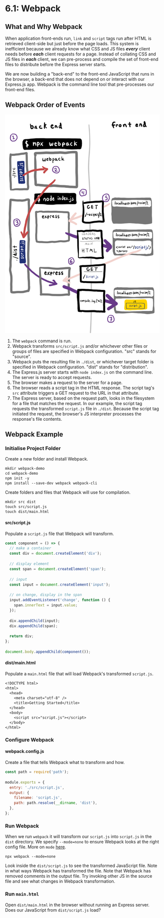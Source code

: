 # 6.1: Webpack

## What and Why Webpack

When application front-ends run, `link` and `script` tags run after HTML is retrieved client-side but just before the page loads. This system is inefficient because we already know what CSS and JS files _**every**_ client needs before _**each**_ client requests for a page. Instead of collating CSS and JS files in _**each**_ client, we can pre-process and compile the set of front-end files to distribute before the Express server starts.

We are now building a "back-end" to the front-end JavaScript that runs in the browser, a back-end that does not depend on or interact with our Express.js app. Webpack is the command line tool that pre-processes our front-end files.

## Webpack Order of Events

![](../../.gitbook/assets/webpack-good.jpg)

1. The `webpack` command is run.
2. Webpack transforms `src/script.js` and/or whichever other files or groups of files are specified in Webpack configuration. "src" stands for "source".
3. Webpack puts the resulting file in `./dist`, or whichever target folder is specified in Webpack configuration. "dist" stands for "distribution".
4. The Express.js server starts with `node index.js` on the command line. The server is ready to accept requests.
5. The browser makes a request to the server for a page.
6. The browser reads a script tag in the HTML response. The script tag's `src` attribute triggers a GET request to the URL in that attribute.
7. The Express server, based on the request path, looks in the filesystem for a file that matches the request. In our example, the script tag requests the transformed `script.js` file in `./dist`. Because the script tag initiated the request, the browser's JS interpreter processes the response's file contents.

## Webpack Example

### Initialise Project Folder

Create a new folder and install Webpack.

```text
mkdir webpack-demo
cd webpack-demo
npm init -y
npm install --save-dev webpack webpack-cli
```

Create folders and files that Webpack will use for compilation.

```text
mkdir src dist
touch src/script.js
touch dist/main.html
```

#### src/script.js

Populate a `script.js` file that Webpack will transform.

```javascript
const component = () => {
  // make a container
  const div = document.createElement('div');

  // display element
  const span = document.createElement('span');

  // input
  const input = document.createElement('input');

  // on change, display in the span
  input.addEventListener('change', function () {
    span.innerText = input.value;
  });

  div.appendChild(input);
  div.appendChild(span);

  return div;
};

document.body.appendChild(component());
```

#### dist/main.html

Populate a `main.html` file that will load Webpack's transformed `script.js`.

```markup
<!DOCTYPE html>
<html>
  <head>
    <meta charset="utf-8" />
    <title>Getting Started</title>
  </head>
  <body>
    <script src="script.js"></script>
  </body>
</html>
```

### Configure Webpack

#### webpack.config.js

Create a file that tells Webpack what to transform and how.

```javascript
const path = require('path');

module.exports = {
  entry: './src/script.js',
  output: {
    filename: 'script.js',
    path: path.resolve(__dirname, 'dist'),
  },
};
```

### Run Webpack

When we run `webpack` it will transform our `script.js` into `script.js` in the `dist` directory. We specify `--mode=none` to ensure Webpack looks at the right config file. More on `mode` [here](https://webpack.js.org/api/cli/#default-configurations).

```text
npx webpack --mode=none
```

Look inside the `dist/script.js` to see the transformed JavaScript file. Note in what ways Webpack has transformed the file. Note that Webpack has removed comments in the output file. Try invoking other JS in the source file and see what changes in Webpack transformation.

### Run `main.html`

Open `dist/main.html` in the browser without running an Express server. Does our JavaScript from `dist/script.js` load?

